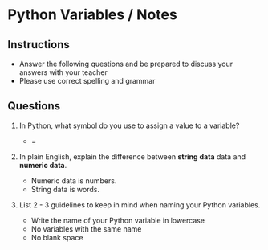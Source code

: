# Python Variables / Notes

## Instructions

- Answer the following questions and be prepared to discuss your answers with your teacher
- Please use correct spelling and grammar

## Questions

1. In Python, what symbol do you use to assign a value to a variable?
    - =

2. In plain English, explain the difference between **string data** data and **numeric data**.
    - Numeric data is numbers.
    - String data is words.


3. List 2 - 3 guidelines to keep in mind when naming your Python variables.
    -  Write the name of your Python variable in lowercase
    -  No variables with the same name
    -  No blank space
